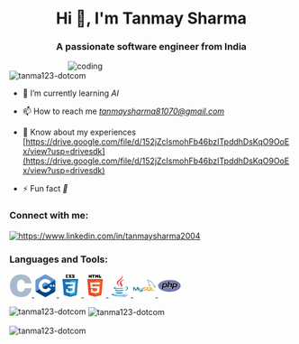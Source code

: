 <h1 align="center">Hi 👋, I'm Tanmay Sharma</h1>
<h3 align="center">A passionate software engineer from India</h3>

<img align="right" alt="coding" width="400" src="https://camo.githubusercontent.com/4d9f5ecceb711eec6e2018f38a5677dc657c9738d4a65ba3b928c41c0a45b439/68747470733a2f2f6d69726f2e6d656469756d2e636f6d2f6d61782f313336302f302a37513379765349765f7430696f4a2d5a2e676966">

<p align="left"> <img src="https://komarev.com/ghpvc/?username=tanma123-dotcom&label=Profile%20views&color=0e75b6&style=flat" alt="tanma123-dotcom" /> </p>

- 🌱 I’m currently learning *AI*

- 📫 How to reach me *tanmaysharma81070@gmail.com*

- 📄 Know about my experiences [https://drive.google.com/file/d/152jZcIsmohFb46bzITpddhDsKqO9OoEx/view?usp=drivesdk](https://drive.google.com/file/d/152jZcIsmohFb46bzITpddhDsKqO9OoEx/view?usp=drivesdk)

- ⚡ Fun fact *🙂*

<h3 align="left">Connect with me:</h3>
<p align="left">
<a href="https://linkedin.com/in/https://www.linkedin.com/in/tanmaysharma2004" target="blank"><img align="center" src="https://raw.githubusercontent.com/rahuldkjain/github-profile-readme-generator/master/src/images/icons/Social/linked-in-alt.svg" alt="https://www.linkedin.com/in/tanmaysharma2004" height="30" width="40" /></a>
</p>

<h3 align="left">Languages and Tools:</h3>
<p align="left"> <a href="https://www.cprogramming.com/" target="_blank" rel="noreferrer"> <img src="https://raw.githubusercontent.com/devicons/devicon/master/icons/c/c-original.svg" alt="c" width="40" height="40"/> </a> <a href="https://www.w3schools.com/cpp/" target="_blank" rel="noreferrer"> <img src="https://raw.githubusercontent.com/devicons/devicon/master/icons/cplusplus/cplusplus-original.svg" alt="cplusplus" width="40" height="40"/> </a> <a href="https://www.w3schools.com/css/" target="_blank" rel="noreferrer"> <img src="https://raw.githubusercontent.com/devicons/devicon/master/icons/css3/css3-original-wordmark.svg" alt="css3" width="40" height="40"/> </a> <a href="https://www.w3.org/html/" target="_blank" rel="noreferrer"> <img src="https://raw.githubusercontent.com/devicons/devicon/master/icons/html5/html5-original-wordmark.svg" alt="html5" width="40" height="40"/> </a> <a href="https://www.java.com" target="_blank" rel="noreferrer"> <img src="https://raw.githubusercontent.com/devicons/devicon/master/icons/java/java-original.svg" alt="java" width="40" height="40"/> </a> <a href="https://www.mysql.com/" target="_blank" rel="noreferrer"> <img src="https://raw.githubusercontent.com/devicons/devicon/master/icons/mysql/mysql-original-wordmark.svg" alt="mysql" width="40" height="40"/> </a> <a href="https://www.php.net" target="_blank" rel="noreferrer"> <img src="https://raw.githubusercontent.com/devicons/devicon/master/icons/php/php-original.svg" alt="php" width="40" height="40"/> </a> </p>

<p><img align="left" src="https://github-readme-stats.vercel.app/api/top-langs?username=tanma123-dotcom&show_icons=true&locale=en&layout=compact" alt="tanma123-dotcom" /></p>

<p>&nbsp;<img align="center" src="https://github-readme-stats.vercel.app/api?username=tanma123-dotcom&show_icons=true&locale=en" alt="tanma123-dotcom" /></p>

<p><img align="center" src="https://github-readme-streak-stats.herokuapp.com/?user=tanma123-dotcom&" alt="tanma123-dotcom" /></p>
